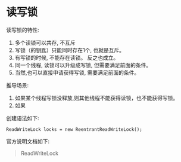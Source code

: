 
读写锁
==

读写锁的特性:

1. 多个读锁可以共存, 不互斥
2. 写锁（的钥匙）只能同时存在1个, 也就是互斥。
3. 有写锁的时候, 不能存在读锁。 反之也成立。
4. 同一个线程, 读锁可以升级成写锁, 但需要满足前面的条件。
5. 当然,也可以直接申请获得写锁, 需要满足前面的条件。

推导场景:

1. 如果某个线程写锁没释放,则其他线程不能获得读锁，也不能获得写锁。
2. 如果




创建语法如下:

```
ReadWriteLock locks = new ReentrantReadWriteLock();
```






官方说明文档如下:

> ReadWriteLock


